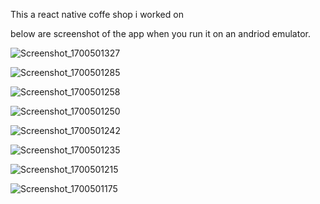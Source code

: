 This a react native coffe shop i worked on

below are screenshot of the app when you run it on an andriod emulator.


![Screenshot_1700501327](https://github.com/Favoursnazy/React-native-coffe-shop-app/assets/53080790/c980c8de-5d57-4838-b717-ec23335fda0c)


![Screenshot_1700501285](https://github.com/Favoursnazy/React-native-coffe-shop-app/assets/53080790/a02ba189-767a-4bb6-b6ab-850e5a9ee89d)


![Screenshot_1700501258](https://github.com/Favoursnazy/React-native-coffe-shop-app/assets/53080790/e6fd0fea-3e4d-4703-9179-cd14177efb25)


![Screenshot_1700501250](https://github.com/Favoursnazy/React-native-coffe-shop-app/assets/53080790/73675aee-b46c-4ea2-a42e-f4e345327361)


![Screenshot_1700501242](https://github.com/Favoursnazy/React-native-coffe-shop-app/assets/53080790/1fd62272-0c28-40cd-b089-3a61df7b5c94)


![Screenshot_1700501235](https://github.com/Favoursnazy/React-native-coffe-shop-app/assets/53080790/2002b132-2c5a-4be2-9bd9-513f7bf92308)


![Screenshot_1700501215](https://github.com/Favoursnazy/React-native-coffe-shop-app/assets/53080790/b67b270c-89d3-4943-b646-69922e853d04)


![Screenshot_1700501175](https://github.com/Favoursnazy/React-native-coffe-shop-app/assets/53080790/001266fb-c9df-40e0-949f-509af68a3207)


